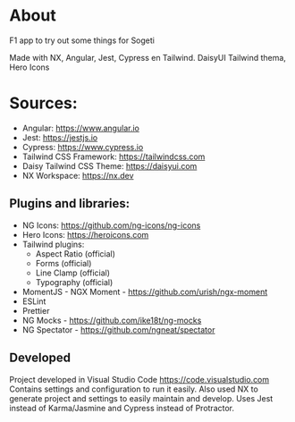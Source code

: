 # About

F1 app to try out some things for Sogeti

Made with NX, Angular, Jest, Cypress en Tailwind. DaisyUI Tailwind thema, Hero Icons


# Sources:

- Angular: https://www.angular.io
- Jest: https://jestjs.io
- Cypress: https://www.cypress.io
- Tailwind CSS Framework: https://tailwindcss.com
- Daisy Tailwind CSS Theme: https://daisyui.com
- NX Workspace: https://nx.dev

## Plugins and libraries:

- NG Icons: https://github.com/ng-icons/ng-icons
- Hero Icons: https://heroicons.com
- Tailwind plugins: 
  - Aspect Ratio (official)
  - Forms (official)
  - Line Clamp (official)
  - Typography (official)
- MomentJS - NGX Moment - https://github.com/urish/ngx-moment
- ESLint
- Prettier
- NG Mocks - https://github.com/ike18t/ng-mocks
- NG Spectator - https://github.com/ngneat/spectator

## Developed

Project developed in Visual Studio Code https://code.visualstudio.com
Contains settings and configuration to run it easily.
Also used NX to generate project and settings to easily maintain and develop.
Uses Jest instead of Karma/Jasmine and Cypress instead of Protractor.
